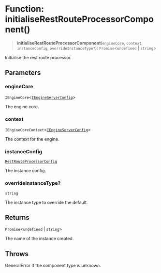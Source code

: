 # Function: initialiseRestRouteProcessorComponent()

> **initialiseRestRouteProcessorComponent**(`engineCore`, `context`, `instanceConfig`, `overrideInstanceType?`): `Promise`\<`undefined` \| `string`\>

Initialise the rest route processor.

## Parameters

### engineCore

`IEngineCore`\<[`IEngineServerConfig`](../interfaces/IEngineServerConfig.md)\>

The engine core.

### context

`IEngineCoreContext`\<[`IEngineServerConfig`](../interfaces/IEngineServerConfig.md)\>

The context for the engine.

### instanceConfig

[`RestRouteProcessorConfig`](../type-aliases/RestRouteProcessorConfig.md)

The instance config.

### overrideInstanceType?

`string`

The instance type to override the default.

## Returns

`Promise`\<`undefined` \| `string`\>

The name of the instance created.

## Throws

GeneralError if the component type is unknown.
